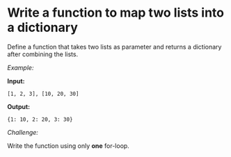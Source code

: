 # Write a function to map two lists into a dictionary

Define a function that takes two lists as parameter and returns a dictionary after combining the lists.

_Example:_


**Input:**


`[1, 2, 3], [10, 20, 30]`


**Output:**


`{1: 10, 2: 20, 3: 30}`



 _Challenge:_
 
Write the function using only **one** for-loop.

